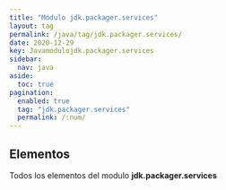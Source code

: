 ```yaml
---
title: "Módulo jdk.packager.services"
layout: tag
permalink: /java/tag/jdk.packager.services/
date: 2020-12-29
key: Javamodulojdk.packager.services
sidebar: 
  nav: java
aside: 
  toc: true
pagination: 
  enabled: true
  tag: "jdk.packager.services"
  permalink: /:num/
---
```


<h2>Elementos</h2>
Todos los elementos del modulo <strong>jdk.packager.services</strong>
